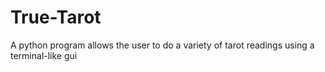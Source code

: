 # True-Tarot
A python program allows the user to do a variety of tarot readings using a terminal-like gui
